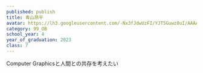 ```yaml
---
published: publish
title: 青山昂平
avatar: https://lh3.googleusercontent.com/-Nx3fJdwUzFI/YJT5Guwz0uI/AAAAAAAAU1k/LrJeceBpl9MaIxtBLrWxj7rDvfsRxib1QCE0YBhgLKroEAL1OcqyGuyUpnq_VXuhecad9AKLgvOMWn5vm9IjtsTJ1LJOtJE0c04l8u9OAa1ksvzQMN5XW7P9uqDQjJARL5K1PAaeUi33PebFfb6KZxInr_19TXD7KQ7sfyELQBR5Q_3eWDkImaH7rurdIvuAmfyqWR9sKidEPvc5lGBcvFR0EW6QK0Gq-DzNLPV-n4e9AVXDYNfbftQqmp5rUqq-8BVyX7lhLoV0dzkkfFmhkoy2K4GN37EUdsXF_uiPvBefsrrdFZ5_QpNbNocNjcdrTPW4qXu52dg1P5p-f46-MJINkEyPQE8Jqjkc0SCoC0Rm_EKHT0tSGD8_aiIq4gS600vCGZGDUIf8Cg41JMRPy2FP_n7lpebFyWvcHkAC2zgp9ERE0P73BSj3kXKmb4GnhHwhG_S8DWx3OTnoEY2VHFVp8nDft_9sOFham3uAW726XwRi65kP0a_HwcUxeETWy0wfifdUBIjRDG4uoF1SF_VZdhLbRj-glAzWjzoaKGgjCB6FwmLukS2yVb0AGfGRd7ozR8ozuwVrLhSyJ_Vuim3MyoW-R6_LaD6E23haiPlfDkk7esv3d7onBFF8qlBW3sxICOPf3k11sq9qVFW156SFaRDCMF-0gZ31YJtvRUwxFeoNMxws64eEgrDrbT1HPErrl-8OTxXppOGNVPLMuiT7pj4Z_P9n6BBxAQBIRbI1YvG4rjNoZamXZusByqB2W3ZWF7uvp_IH2zMoxQEjw-TH84Fw8eLIgFb3rMNT004QG/a3university.png
category: 99_OB
school_year: 4
year_of_graduation: 2023
class: 7
---
```

Computer Graphicsと人間との共存を考えたい
